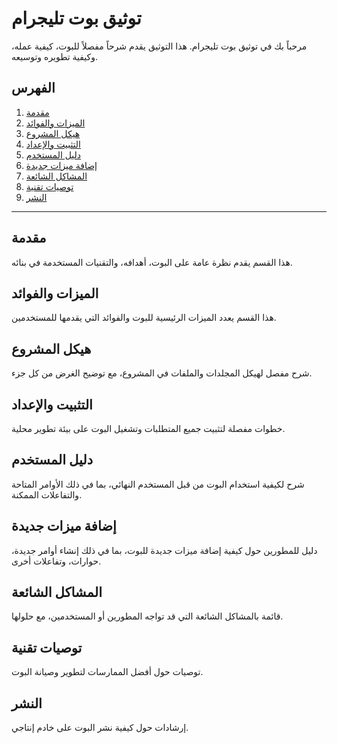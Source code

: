 # توثيق بوت تليجرام

مرحباً بك في توثيق بوت تليجرام. هذا التوثيق يقدم شرحاً مفصلاً للبوت، كيفية عمله، وكيفية تطويره وتوسيعه.

## الفهرس

1.  [مقدمة](#مقدمة)
2.  [الميزات والفوائد](#الميزات-والفوائد)
3.  [هيكل المشروع](#هيكل-المشروع)
4.  [التثبيت والإعداد](#التثبيت-والإعداد)
5.  [دليل المستخدم](#دليل-المستخدم)
6.  [إضافة ميزات جديدة](#إضافة-ميزات-جديدة)
7.  [المشاكل الشائعة](#المشاكل-الشائعة)
8.  [توصيات تقنية](#توصيات-تقنية)
9.  [النشر](#النشر)

---

## مقدمة

هذا القسم يقدم نظرة عامة على البوت، أهدافه، والتقنيات المستخدمة في بنائه.

## الميزات والفوائد

هذا القسم يعدد الميزات الرئيسية للبوت والفوائد التي يقدمها للمستخدمين.

## هيكل المشروع

شرح مفصل لهيكل المجلدات والملفات في المشروع، مع توضيح الغرض من كل جزء.

## التثبيت والإعداد

خطوات مفصلة لتثبيت جميع المتطلبات وتشغيل البوت على بيئة تطوير محلية.

## دليل المستخدم

شرح لكيفية استخدام البوت من قبل المستخدم النهائي، بما في ذلك الأوامر المتاحة والتفاعلات الممكنة.

## إضافة ميزات جديدة

دليل للمطورين حول كيفية إضافة ميزات جديدة للبوت، بما في ذلك إنشاء أوامر جديدة، حوارات، وتفاعلات أخرى.

## المشاكل الشائعة

قائمة بالمشاكل الشائعة التي قد تواجه المطورين أو المستخدمين، مع حلولها.

## توصيات تقنية

توصيات حول أفضل الممارسات لتطوير وصيانة البوت.

## النشر

إرشادات حول كيفية نشر البوت على خادم إنتاجي.
